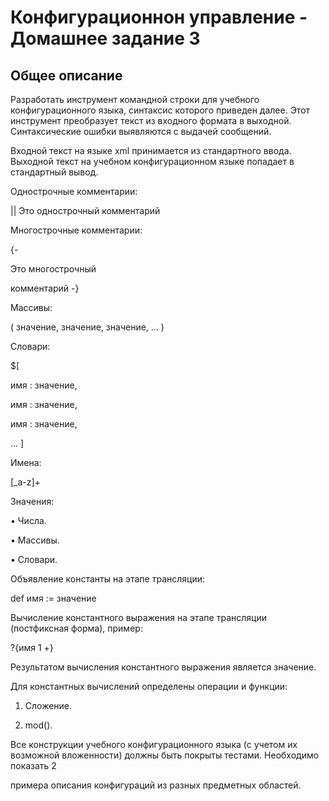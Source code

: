 # Конфигурационнон управление - Домашнее задание 3
## Общее описание 

Разработать инструмент командной строки для учебного конфигурационного языка, синтаксис которого приведен далее. Этот инструмент преобразует текст из входного формата в выходной. Синтаксические ошибки выявляются с выдачей сообщений.  

Входной текст на языке xml принимается из стандартного ввода. Выходной текст на учебном конфигурационном языке попадает в стандартный вывод.  

Однострочные комментарии:  

|| Это однострочный комментарий 

Многострочные комментарии:  

{- 

Это многострочный 

комментарий -}  

Массивы: 

( значение, значение, значение, ... )   

Словари: 

$[ 

имя : значение, 

имя : значение, 

имя : значение, 

... 
]  

Имена: 

[_a-z]+  

Значения: 

• Числа. 

• Массивы. 

• Словари.  

Объявление константы на этапе трансляции: 

def имя := значение 

Вычисление константного выражения на этапе трансляции (постфиксная форма), пример: 

?{имя 1 +}  

Результатом вычисления константного выражения является значение.  

Для константных вычислений определены операции и функции: 

1. Сложение.

2. mod().
   
Все конструкции учебного конфигурационного языка (с учетом их возможной вложенности) должны быть покрыты тестами. Необходимо показать 2 

примера описания конфигураций из разных предметных областей.
